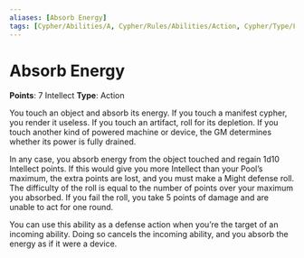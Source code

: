 ```yaml
---
aliases: [Absorb Energy]
tags: [Cypher/Abilities/A, Cypher/Rules/Abilities/Action, Cypher/Type/Fifth/Adept]
---
```


# Absorb Energy

**Points**: 7 Intellect
**Type**: Action

You touch an object and absorb its energy. If you touch a manifest cypher, you render it useless. If you touch an artifact, roll for its depletion. If you touch another kind of powered machine or device, the GM determines whether its power is fully drained.

In any case, you absorb energy from the object touched and regain 1d10 Intellect points. If this would give you more Intellect than your Pool’s maximum, the extra points are lost, and you must make a Might defense roll. The difficulty of the roll is equal to the number of points over your maximum you absorbed. If you fail the roll, you take 5 points of damage and are unable to act for one round.

You can use this ability as a defense action when you’re the target of an incoming ability. Doing so cancels the incoming ability, and you absorb the energy as if it were a device.
